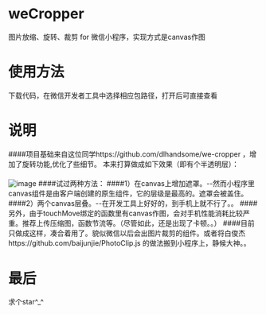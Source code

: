 # weCropper
图片放缩、旋转、裁剪 for 微信小程序，实现方式是canvas作图
# 使用方法
下载代码，在微信开发者工具中选择相应包路径，打开后可直接查看
# 说明
####项目基础来自这位同学https://github.com/dlhandsome/we-cropper ，增加了旋转功能,优化了些细节。
本来打算做成如下效果（即有个半透明层）：
####
![image](https://github.com/soggotheslitherer/weCropper/blob/master/ideal.jpeg)
####试过两种方法：
####1）在canvas上增加遮罩。--然而小程序里canvas组件是由客户端创建的原生组件，它的层级是最高的。遮罩会被盖住。
####2）两个canvas层叠。--在开发工具上好好的，到手机上就不行了。。
####另外，由于touchMove绑定的函数里有canvas作图，会对手机性能消耗比较严重。推荐上传压缩图，函数节流等。（尽管如此，还是出现了卡顿。。）
####目前只做成这样，凑合着用了。貌似微信以后会出图片裁剪的组件。或者将白俊杰https://github.com/baijunjie/PhotoClip.js 的做法搬到小程序上，静候大神。。
# 最后
求个star^_^
